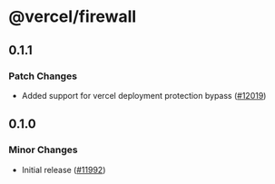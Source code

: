 # @vercel/firewall

## 0.1.1

### Patch Changes

- Added support for vercel deployment protection bypass ([#12019](https://github.com/vercel/vercel/pull/12019))

## 0.1.0

### Minor Changes

- Initial release ([#11992](https://github.com/vercel/vercel/pull/11992))
